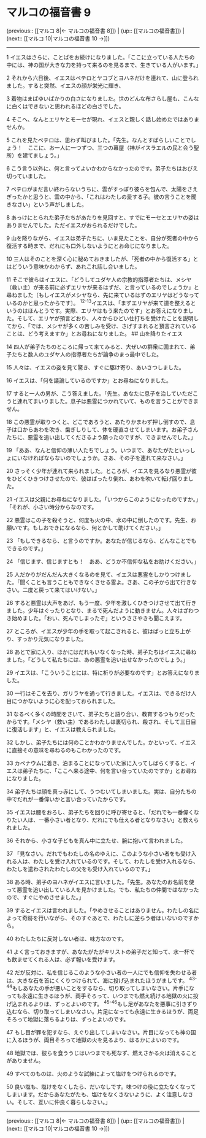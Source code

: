 # マルコの福音書 9

(previous:: [[マルコ 8|← マルコの福音書 8]]) | (up:: [[マルコの福音書]]) | (next:: [[マルコ 10|マルコの福音書 10 →]])

***


1 イエスはさらに、ことばをお続けになりました。「ここに立っている人たちの中には、神の国が大きな力を持って来るのを見るまで、生きている人がいます。」 

2 それから六日後、イエスはペテロとヤコブとヨハネだけを連れて、山に登られました。すると突然、イエスの顔が栄光に輝き、 

3 着物はまばゆいばかりの白さになりました。世のどんな布さらし屋も、こんなに白くはできないと思われるほどの白さでした。 

4 そこへ、なんとエリヤとモーセが現れ、イエスと親しく話し始めたではありませんか。 

5 これを見たペテロは、思わず叫びました。「先生。なんとすばらしいことでしょう！　ここに、お一人に一つずつ、三つの幕屋（神がイスラエルの民と会う聖所）を建てましょう。」 

6 こう言う以外に、何と言ってよいかわからなかったのです。弟子たちはおびえ切っていました。 

7 ペテロがまだ言い終わらないうちに、雲がすっぽり彼らを包んで、太陽をさえぎったかと思うと、雲の中から、「これはわたしの愛する子。彼の言うことを聞きなさい」という声がしました。 

8 あっけにとられた弟子たちがあたりを見回すと、すでにモーセとエリヤの姿はありませんでした。ただイエスがおられるだけでした。 

9 山を降りながら、イエスは弟子たちに、いま見たことを、自分が死者の中から復活する時まで、だれにも口外しないようにとお命じになりました。 

10 三人はそのことを深く心に秘めておきましたが、「死者の中から復活する」とはどういう意味かわからず、あれこれ話し合いました。 

11 そこで彼らはイエスに、「どうしてユダヤ人の宗教的指導者たちは、メシヤ（救い主）が来る前に必ずエリヤが来るはずだ、と言っているのでしょうか」と尋ねました〔もしイエスがメシヤなら、先に来ているはずのエリヤはどうなっているのかと思ったからです〕。 <sup class="versenum">12-13</sup>イエスは、「まずエリヤが来て道を整えるというのはほんとうです。実際、エリヤはもう来たのです」とお答えになりました。そして、エリヤが預言どおり、人々からひどい仕打ちを受けたことを説明してから、「では、メシヤが多くの苦しみを受け、さげすまれると預言されていることは、どう考えますか」とお尋ねになりました。 ## 山を降りたイエス 

14 四人が弟子たちのところに帰って来てみると、大ぜいの群衆に囲まれて、弟子たちと数人のユダヤ人の指導者たちが論争のまっ最中でした。 

15 人々は、イエスの姿を見て驚き、すぐに駆け寄り、あいさつしました。 

16 イエスは、「何を議論しているのですか」とお尋ねになりました。 

17 すると一人の男が、こう答えました。「先生。あなたに息子を治していただこうと連れてまいりました。息子は悪霊につかれていて、ものを言うことができません。 

18 この悪霊が取りつくと、どこであろうと、あたりかまわず押し倒すので、息子は口からあわを吹き、歯ぎしりして、体を硬直させてしまいます。お弟子さんたちに、悪霊を追い出してくださるよう願ったのですが、できませんでした。」 

19 「ああ、なんと信仰の薄い人たちでしょう。いつまで、あなたがたといっしょにいなければならないのでしょうか。さあ、その子を連れて来なさい。」 

20 さっそく少年が連れて来られました。ところが、イエスを見るなり悪霊が彼をひどくひきつけさせたので、彼はばったり倒れ、あわを吹いて転げ回りました。 

21 イエスは父親にお尋ねになりました。「いつからこのようになったのですか。」「それが、小さい時分からなのです。 

22 悪霊はこの子を殺そうと、何度も火の中、水の中に倒したのです。先生、お願いです。もしおできになるなら、何とかして助けてください。」 

23 「もしできるなら、と言うのですか。あなたが信じるなら、どんなことでもできるのです。」 

24 「信じます、信じますとも！　ああ、どうか不信仰な私をお助けください。」 

25 人だかりがだんだん大きくなるのを見て、イエスは悪霊をしかりつけました。「聞くことも言うこともできなくさせる霊よ。さあ、この子から出て行きなさい。二度と戻って来てはいけない。」 

26 すると悪霊は大声をあげ、もう一度、少年を激しくひきつけさせて出て行きました。少年はぐったりとなり、まるで死んだように動きません。人々はざわつき始めました。「おい、死んでしまったぞ」というささやきも聞こえます。 

27 ところが、イエスが少年の手を取って起こされると、彼はぱっと立ち上がり、すっかり元気になりました。 

28 あとで家に入り、ほかにはだれもいなくなった時、弟子たちはイエスに尋ねました。「どうして私たちには、あの悪霊を追い出せなかったのでしょう。」 

29 イエスは、「こういうことには、特に祈りが必要なのです」とお答えになりました。 

30 一行はそこを去り、ガリラヤを通って行きました。イエスは、できるだけ人目につかないように心を配っておられました。 

31 なるべく多くの時間をさいて、弟子たちと語り合い、教育するつもりだったからです。「メシヤ（救い主）であるわたしは裏切られ、殺され、そして三日目に復活します」と、イエスは教えられました。 

32 しかし、弟子たちには何のことかわかりませんでした。かといって、イエスに直接その意味を尋ねるのもこわかったのです。 

33 カペナウムに着き、泊まることになっていた家に入ってしばらくすると、イエスは弟子たちに、「ここへ来る途中、何を言い合っていたのですか」とお尋ねになりました。 

34 弟子たちは顔を真っ赤にして、うつむいてしまいました。実は、自分たちの中でだれが一番偉いかと言い合っていたからです。 

35 イエスは腰をおろし、弟子たちを回りに呼び寄せると、「だれでも一番偉くなりたい人は、一番小さい者となり、だれにでも仕える者となりなさい」と教えられました。 

36 それから、小さな子どもを真ん中に立たせ、腕に抱いて言われました。 

37 「見なさい。だれでもわたしの名のゆえに、このような小さい者をも受け入れる人は、わたしを受け入れているのです。そして、わたしを受け入れるなら、わたしを遣わされたわたしの父をも受け入れているのです。」 

38 ある時、弟子のヨハネがイエスに言いました。「先生。あなたのお名前を使って悪霊を追い出している人を見かけました。でも、私たちの仲間ではなかったので、すぐにやめさせました。」 

39 するとイエスは言われました。「やめさせることはありません。わたしの名によって奇跡を行いながら、そのすぐあとで、わたしに逆らう者はいないのですから。 

40 わたしたちに反対しない者は、味方なのです。 

41 よく言っておきますが、あなたがたがキリストの弟子だと知って、水一杯でも飲ませてくれる人は、必ず報いを受けます。 

42 だが反対に、私を信じるこのような小さい者の一人にでも信仰を失わせる者は、大きな石を首にくくりつけられて、海に投げ込まれたほうがましです。 <sup class="versenum">43-44</sup>もしあなたの手が悪いことをするなら、切り取ってしまいなさい。片手になっても永遠に生きるほうが、両手そろって、いつまでも燃え続ける地獄の火に投げ込まれるよりは、ずっとよいのです。 <sup class="versenum">45-46</sup>もし足があなたを悪事に引きずり込むなら、切り取ってしまいなさい。片足になっても永遠に生きるほうが、両足そろって地獄に落ちるよりは、ずっとよいのです。 

47 もし目が罪を犯すなら、えぐり出してしまいなさい。片目になっても神の国に入るほうが、両目そろって地獄の火を見るより、はるかによいのです。 

48 地獄では、彼らを食ううじはいつまでも死なず、燃えさかる火は消えることがありません。 

49 すべてのものは、火のような試練によって塩けをつけられるのです。 

50 良い塩も、塩けをなくしたら、だいなしです。味つけの役に立たなくなってしまいます。だからあなたがたも、塩けをなくさないように、よく注意しなさい。そして、互いに仲良く暮らしなさい。」

***

(previous:: [[マルコ 8|← マルコの福音書 8]]) | (up:: [[マルコの福音書]]) | (next:: [[マルコ 10|マルコの福音書 10 →]])
